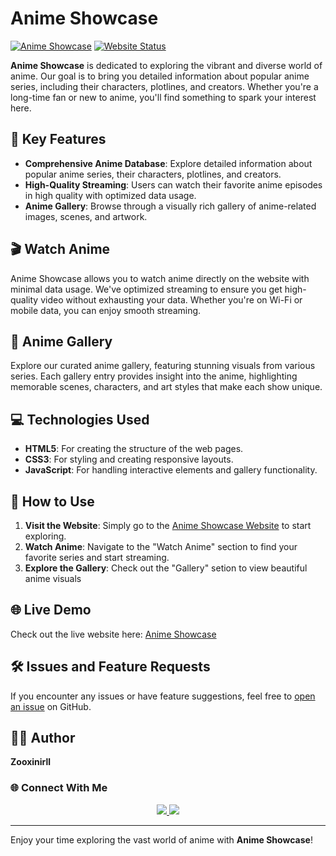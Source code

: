
# Anime Showcase

[![Anime Showcase](https://img.shields.io/badge/Anime-Showcase-orange?style=flat-square)](https://zooxinirll.github.io/Index.html/)
[![Website Status](https://img.shields.io/website-up-down-green-red/https/zooxinirll.github.io.svg?style=flat-square)](https://zooxinirll.github.io/Index.html/)

**Anime Showcase** is dedicated to exploring the vibrant and diverse world of anime. Our goal is to bring you detailed information about popular anime series, including their characters, plotlines, and creators. Whether you're a long-time fan or new to anime, you'll find something to spark your interest here.

## 🌟 Key Features

- **Comprehensive Anime Database**: Explore detailed information about popular anime series, their characters, plotlines, and creators.
- **High-Quality Streaming**: Users can watch their favorite anime episodes in high quality with optimized data usage.
- **Anime Gallery**: Browse through a visually rich gallery of anime-related images, scenes, and artwork.

## 🎬 Watch Anime

Anime Showcase allows you to watch anime directly on the website with minimal data usage. We've optimized streaming to ensure you get high-quality video without exhausting your data. Whether you're on Wi-Fi or mobile data, you can enjoy smooth streaming.

## 🎨 Anime Gallery

Explore our curated anime gallery, featuring stunning visuals from various series. Each gallery entry provides insight into the anime, highlighting memorable scenes, characters, and art styles that make each show unique.

## 💻 Technologies Used

- **HTML5**: For creating the structure of the web pages.
- **CSS3**: For styling and creating responsive layouts.
- **JavaScript**: For handling interactive elements and gallery functionality.


## 📖 How to Use

1. **Visit the Website**: Simply go to the [Anime Showcase Website](https://zooxinirll.github.io/Index.html/) to start exploring.
2. **Watch Anime**: Navigate to the "Watch Anime" section to find your favorite series and start streaming.
3. **Explore the Gallery**: Check out the "Gallery" setion to view beautiful anime visuals 

## 🌐 Live Demo

Check out the live website here: [Anime Showcase](https://zooxinirll.github.io/Index.html/)

## 🛠️ Issues and Feature Requests

If you encounter any issues or have feature suggestions, feel free to [open an issue](https://github.com/zooxinirll/Anime-Showcase/issues) on GitHub.

## 🧑‍💻 Author

**Zooxinirll**
### 🌐 Connect With Me

<p align="center">
  <a href="https://github.com/zooxinirll" target="_blank">
    <img src="https://img.shields.io/badge/GitHub-000?style=for-the-badge&logo=github&logoColor=white" />
  </a>
  <a href="https://www.instagram.com/h3r.10c4lh0st.07?igsh=MTRqcGNsdmN3a2FyaA==" target="_blank">
    <img src="https://img.shields.io/badge/Instagram-E4405F?style=for-the-badge&logo=instagram&logoColor=white" />
  </a>
</p>

---

Enjoy your time exploring the vast world of anime with **Anime Showcase**!
